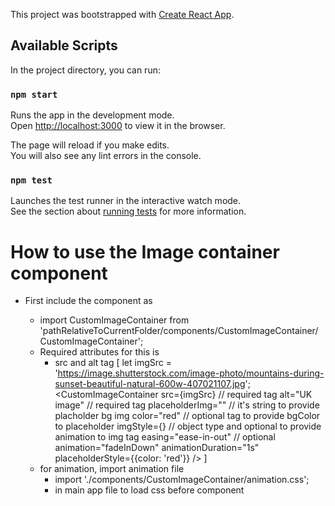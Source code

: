This project was bootstrapped with [Create React App](https://github.com/facebook/create-react-app).

## Available Scripts

In the project directory, you can run:

### `npm start`

Runs the app in the development mode.<br />
Open [http://localhost:3000](http://localhost:3000) to view it in the browser.

The page will reload if you make edits.<br />
You will also see any lint errors in the console.

### `npm test`

Launches the test runner in the interactive watch mode.<br />
See the section about [running tests](https://facebook.github.io/create-react-app/docs/running-tests) for more information.

# How to use the Image container component
  * First include the component as
    - import CustomImageContainer from 'pathRelativeToCurrentFolder/components/CustomImageContainer/  CustomImageContainer';
    - Required attributes for this is 
      * src and alt tag
      [
        let imgSrc = 'https://image.shutterstock.com/image-photo/mountains-during-sunset-beautiful-natural-600w-407021107.jpg';
        <CustomImageContainer
          src={imgSrc} // required tag
          alt="UK image" // required tag
          placeholderImg="" // it's string to provide placholder bg img
          color="red" // optional tag to provide bgColor to placeholder
          imgStyle={} // object type and optional to provide animation to img tag
          easing="ease-in-out" // optional
          animation="fadeInDown"
          animationDuration="1s"
          placeholderStyle={{color: 'red'}}
        />
      ]

    * for animation, import animation file
      - import './components/CustomImageContainer/animation.css';
      - in main app file to load css before component

